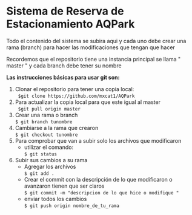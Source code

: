 # Sistema de Reserva de Estacionamiento AQPark
Todo el contenido del sistema se subira aqui y cada uno debe crear una rama (branch) para hacer las modificaciones que tengan que hacer<br>

Recordemos que el repositorio tiene una instancia principal se llama " master " y cada branch debe tener su nombre <br>

**Las instrucciones básicas para usar git son:<br>**

1. Clonar el repositorio para tener una copia local:<br>
   ` $git clone https://github.com/mxcat1/AQPark`<br>
2. Para actualizar la copia local para que este igual al master<br>
   ` $git pull origin master`<br>
3. Crear una rama o branch <br>
   `$ git branch tunombre`<br>
4. Cambiarse a la rama que crearon<br>
   `$ git checkout tunombre`<br>
5. Para comprobar que van a  subir solo los archivos que modificaron <br>
    - utilizar el comando:<br>
      `$ git status`<br>
6. Subir sus cambios a su rama<br>
    - Agregar los archivos<br>
      `$ git add .`<br>
    - Crear el commit con la descripción de lo que modificaron o avanzaron tienen que ser claros<br>
      `$ git commit -m "descripcion de lo que hice o modifique "`<br>
    - enviar todos los cambios<br>
      `$ git push origin nombre_de_tu_rama`<br>
